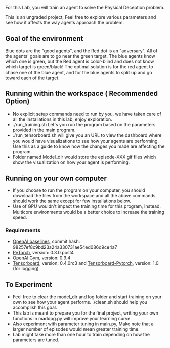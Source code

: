 For this Lab, you will train an agent to solve the Physical Deception problem.

This is an ungraded project, Feel free to explore various parameters and see how it affects the way agents approach the problem.

## Goal of the environment

Blue dots are the "good agents", and the Red dot is an "adversary". All of the agents' goals are to go near the green target. The blue agents know which one is green, but the Red agent is color-blind and does not know which target is green/black! The optimal solution is for the red agent to chase one of the blue agent, and for the blue agents to split up and go toward each of the target.

## Running within the workspace ( Recommended Option)

- No explicit setup commands need to run by you, we have taken care of all the installations in this lab, enjoy exploration.
- ./run_training.sh Let's you run the program based on the parameters provided in the main program.
- ./run_tensorboard.sh will give you an URL to view the dashboard where you would have visualizations to see how your agents are performing. Use this as a guide to know how the changes you made are affecting the program.
- Folder named Model_dir would store the episode-XXX.gif files which show the visualization on how your agent is performing.

## Running on your own computer

- If you choose to run the program on your computer, you should download the files from the workspace and all the above commands should work the same except for few installations below.
- Use of GPU wouldn't impact the training time for this program, Instead, Multicore environments would be a better choice to increase the training speed.

###  Requirements

- [OpenAI baselines](https://github.com/openai/baselines), commit hash: 98257ef8c9bd23a24a330731ae54ed086d9ce4a7
- [PyTorch](https://pytorch.org), version: 0.3.0.post4
- [OpenAI Gym](https://github.com/openai/gym), version: 0.9.4
- [Tensorboard](https://github.com/tensorflow/tensorboard), version: 0.4.0rc3 and [Tensorboard-Pytorch](https://github.com/lanpa/tensorboardX), version: 1.0 (for logging)

## To Experiment
- Feel free to clear the model_dir and log folder and start training on your own to see how your agent performs. ./clean.sh should help you accomplish this goal.
- This lab is meant to prepare you for the final project, writing your own functions in maddpg.py will improve your learning curve.
- Also experiment with parameter tuning in main.py, Make note that a larger number of episodes would mean greater training time.
- Lab might take more than one hour to train depending on how the parameters are tuned.